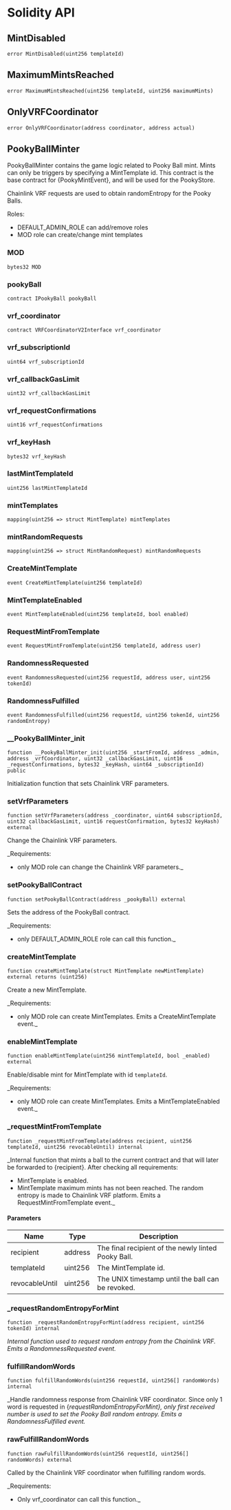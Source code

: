 # Solidity API

## MintDisabled

```solidity
error MintDisabled(uint256 templateId)
```

## MaximumMintsReached

```solidity
error MaximumMintsReached(uint256 templateId, uint256 maximumMints)
```

## OnlyVRFCoordinator

```solidity
error OnlyVRFCoordinator(address coordinator, address actual)
```

## PookyBallMinter

PookyBallMinter contains the game logic related to Pooky Ball mint.
Mints can only be triggers by specifying a MintTemplate id.
This contract is the base contract for {PookyMintEvent}, and will be used for the PookyStore.

Chainlink VRF requests are used to obtain randomEntropy for the Pooky Balls.

Roles:
- DEFAULT_ADMIN_ROLE can add/remove roles
- MOD role can create/change mint templates

### MOD

```solidity
bytes32 MOD
```

### pookyBall

```solidity
contract IPookyBall pookyBall
```

### vrf_coordinator

```solidity
contract VRFCoordinatorV2Interface vrf_coordinator
```

### vrf_subscriptionId

```solidity
uint64 vrf_subscriptionId
```

### vrf_callbackGasLimit

```solidity
uint32 vrf_callbackGasLimit
```

### vrf_requestConfirmations

```solidity
uint16 vrf_requestConfirmations
```

### vrf_keyHash

```solidity
bytes32 vrf_keyHash
```

### lastMintTemplateId

```solidity
uint256 lastMintTemplateId
```

### mintTemplates

```solidity
mapping(uint256 => struct MintTemplate) mintTemplates
```

### mintRandomRequests

```solidity
mapping(uint256 => struct MintRandomRequest) mintRandomRequests
```

### CreateMintTemplate

```solidity
event CreateMintTemplate(uint256 templateId)
```

### MintTemplateEnabled

```solidity
event MintTemplateEnabled(uint256 templateId, bool enabled)
```

### RequestMintFromTemplate

```solidity
event RequestMintFromTemplate(uint256 templateId, address user)
```

### RandomnessRequested

```solidity
event RandomnessRequested(uint256 requestId, address user, uint256 tokenId)
```

### RandomnessFulfilled

```solidity
event RandomnessFulfilled(uint256 requestId, uint256 tokenId, uint256 randomEntropy)
```

### __PookyBallMinter_init

```solidity
function __PookyBallMinter_init(uint256 _startFromId, address _admin, address _vrfCoordinator, uint32 _callbackGasLimit, uint16 _requestConfirmations, bytes32 _keyHash, uint64 _subscriptionId) public
```

Initialization function that sets Chainlink VRF parameters.

### setVrfParameters

```solidity
function setVrfParameters(address _coordinator, uint64 subscriptionId, uint32 callbackGasLimit, uint16 requestConfirmation, bytes32 keyHash) external
```

Change the Chainlink VRF parameters.

_Requirements:
- only MOD role can change the Chainlink VRF parameters._

### setPookyBallContract

```solidity
function setPookyBallContract(address _pookyBall) external
```

Sets the address of the PookyBall contract.

_Requirements:
- only DEFAULT_ADMIN_ROLE role can call this function._

### createMintTemplate

```solidity
function createMintTemplate(struct MintTemplate newMintTemplate) external returns (uint256)
```

Create a new MintTemplate.

_Requirements:
- only MOD role can create MintTemplates.
Emits a CreateMintTemplate event._

### enableMintTemplate

```solidity
function enableMintTemplate(uint256 mintTemplateId, bool _enabled) external
```

Enable/disable mint for MintTemplate with id `templateId`.

_Requirements:
- only MOD role can create MintTemplates.
Emits a MintTemplateEnabled event._

### _requestMintFromTemplate

```solidity
function _requestMintFromTemplate(address recipient, uint256 templateId, uint256 revocableUntil) internal
```

_Internal function that mints a ball to the current contract and that will later be forwarded to {recipient}.
After checking all requirements:
- MintTemplate is enabled.
- MintTemplate maximum mints has not been reached.
The random entropy is made to Chainlink VRF platform.
Emits a RequestMintFromTemplate event._

#### Parameters

| Name | Type | Description |
| ---- | ---- | ----------- |
| recipient | address | The final recipient of the newly linted Pooky Ball. |
| templateId | uint256 | The MintTemplate id. |
| revocableUntil | uint256 | The UNIX timestamp until the ball can be revoked. |

### _requestRandomEntropyForMint

```solidity
function _requestRandomEntropyForMint(address recipient, uint256 tokenId) internal
```

_Internal function used to request random entropy from the Chainlink VRF.
Emits a RandomnessRequested event._

### fulfillRandomWords

```solidity
function fulfillRandomWords(uint256 requestId, uint256[] randomWords) internal
```

_Handle randomness response from Chainlink VRF coordinator.
Since only 1 word is requested in {_requestRandomEntropyForMint}, only first received number is used to set the
Pooky Ball random entropy.
Emits a RandomnessFulfilled event._

### rawFulfillRandomWords

```solidity
function rawFulfillRandomWords(uint256 requestId, uint256[] randomWords) external
```

Called by the Chainlink VRF coordinator when fulfilling random words.

_Requirements:
- Only vrf_coordinator can call this function._

